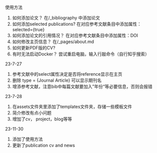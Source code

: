 使用方法
1. 如何添加论文？ 在/_bibliography 中添加论文
2. 如何添加selected publications? 在对应参考文献条目中添加属性：selected={true}
3. 如何添加论文的引用情况？ 在对应参考文献条目中添加属性：DOI
4. 如何修改主页信息？ 在/_pages/about.md
5. 如何更新PDF版的CV? 
6. 有时无法启动Docker？ 尝试重启电脑，输入行敲命令（自行知乎搜索）

23-7-27
1. 参考文献中的select属性决定是否将reference显示在主页
2. 删除  type = {Journal Article} 可以显示期刊名
3. 增添参考文献，注意bib中每篇文献要加入”年份“等必要信息，否则会报错

23-7-28
1. 在assets文件夹里添加了templates文件夹，存储一些模板文件
2. 简介修改有点小问题
3. 增加了cv， project，blog等等

23-11-30
1. 添加了使用方法
2. 更新了publication cv and news